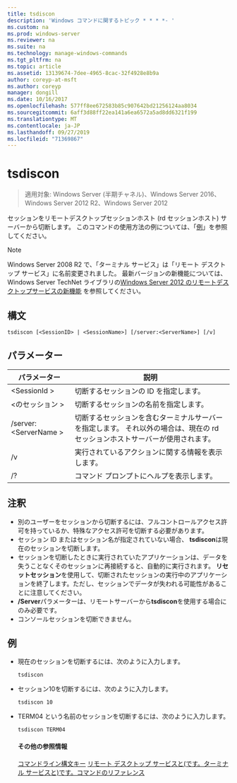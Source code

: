 ```yaml
---
title: tsdiscon
description: 'Windows コマンドに関するトピック * * * *- '
ms.custom: na
ms.prod: windows-server
ms.reviewer: na
ms.suite: na
ms.technology: manage-windows-commands
ms.tgt_pltfrm: na
ms.topic: article
ms.assetid: 13139674-7dee-4965-8cac-32f4928e8b9a
author: coreyp-at-msft
ms.author: coreyp
manager: dongill
ms.date: 10/16/2017
ms.openlocfilehash: 577ff8ee672583b85c907642bd21256124aa8034
ms.sourcegitcommit: 6aff3d88ff22ea141a6ea6572a5ad8dd6321f199
ms.translationtype: MT
ms.contentlocale: ja-JP
ms.lasthandoff: 09/27/2019
ms.locfileid: "71369867"
---
```

# <a name="tsdiscon"></a>tsdiscon

>適用対象: Windows Server (半期チャネル)、Windows Server 2016、Windows Server 2012 R2、Windows Server 2012

セッションをリモートデスクトップセッションホスト (rd セッションホスト) サーバーから切断します。
このコマンドの使用方法の例については、「[例](#BKMK_examples)」を参照してください。

> [!NOTE]
> Windows Server 2008 R2 で、「ターミナル サービス」は「リモート デスクトップ サービス」に名前変更されました。 最新バージョンの新機能については、Windows Server TechNet ライブラリの[Windows Server 2012 のリモートデスクトップサービスの新機能](https://technet.microsoft.com/library/hh831527) を参照してください。

## <a name="syntax"></a>構文
```
tsdiscon [<SessionID> | <SessionName>] [/server:<ServerName>] [/v]
```

## <a name="parameters"></a>パラメーター

|パラメーター|説明|
|-------|--------|
|\<SessionId >|切断するセッションの ID を指定します。|
|\<のセッション >|切断するセッションの名前を指定します。|
|/server:\<ServerName >|切断するセッションを含むターミナルサーバーを指定します。 それ以外の場合は、現在の rd セッションホストサーバーが使用されます。|
|/v|実行されているアクションに関する情報を表示します。|
|/?|コマンド プロンプトにヘルプを表示します。|

## <a name="remarks"></a>注釈
-   別のユーザーをセッションから切断するには、フルコントロールアクセス許可を持っているか、特殊なアクセス許可を切断する必要があります。
-   セッション ID またはセッション名が指定されていない場合、 **tsdiscon**は現在のセッションを切断します。
-   セッションを切断したときに実行されていたアプリケーションは、データを失うことなくそのセッションに再接続すると、自動的に実行されます。 **リセットセッション**を使用して、切断されたセッションの実行中のアプリケーションを終了します。ただし、セッションでデータが失われる可能性があることに注意してください。
-   **/Server**パラメーターは、リモートサーバーから**tsdiscon**を使用する場合にのみ必要です。
-   コンソールセッションを切断できません。

## <a name="BKMK_examples"></a>例
- 現在のセッションを切断するには、次のように入力します。
  ```
  tsdiscon
  ```
- セッション10を切断するには、次のように入力します。
  ```
  tsdiscon 10
  ```
- TERM04 という名前のセッションを切断するには、次のように入力します。
  ```
  tsdiscon TERM04
  ```
  #### <a name="additional-references"></a>その他の参照情報
  [コマンドライン構文キー](command-line-syntax-key.md)
  [リモート デスクトップ サービスと&#40;です。ターミナル サービスと&#41;です。コマンドのリファレンス](remote-desktop-services-terminal-services-command-reference.md)
